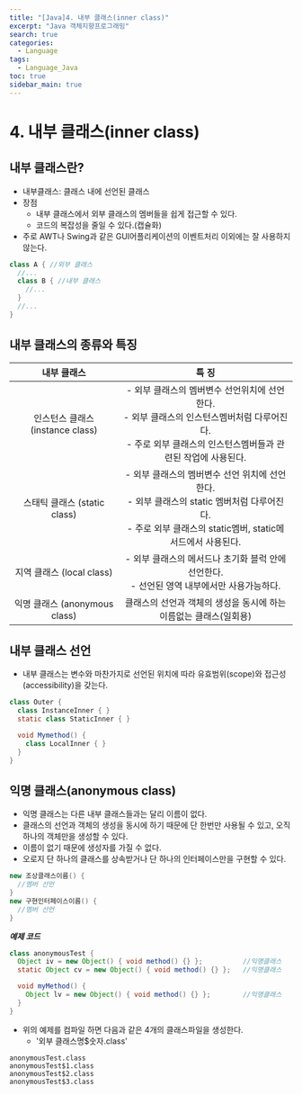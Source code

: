 ```yaml
---
title: "[Java]4. 내부 클래스(inner class)"
excerpt: "Java 객체지향프로그래밍"
search: true
categories:
  - Language
tags:
  - Language_Java
toc: true
sidebar_main: true
---
```


# 4. 내부 클래스(inner class)

## 내부 클래스란?
- 내부클래스: 클래스 내에 선언된 클래스
- 장점
  - 내부 클래스에서 외부 클래스의 멤버들을 쉽게 접근할 수 있다.
  - 코드의 복잡성을 줄일 수 있다.(캡슐화)
- 주로 AWT나 Swing과 같은 GUI어플리케이션의 이벤트처리 이외에는 잘 사용하지 않는다.

```java
class A { //외부 클래스
  //...
  class B { //내부 클래스
    //...
  }
  //...
}
```

## 내부 클래스의 종류와 특징

|            내부 클래스           |                                                                           특 징                                                                          |
|:--------------------------------:|:--------------------------------------------------------------------------------------------------------------------------------------------------------:|
| 인스턴스 클래스 (instance class) | - 외부 클래스의 멤버변수 선언위치에 선언한다. </br>- 외부 클래스의 인스턴스멤버처럼 다루어진다.</br> - 주로 외부 클래스의 인스턴스멤버들과 관련된 작업에 사용된다. |
|   스태틱 클래스 (static class)   |  - 외부 클래스의 멤버변수 선언 위치에 선언한다.</br> - 외부 클래스의 static 멤버처럼 다루어진다.</br> - 주로 외부 클래스의 static멤버, static메서드에서 사용된다.  |
|     지역 클래스 (local class)    |                                - 외부 클래스의 메서드나 초기화 블럭 안에 선언한다.</br> - 선언된 영역 내부에서만 사용가능하다.                                |
|   익명 클래스 (anonymous class)  |                                             클래스의 선언과 객체의 생성을 동시에 하는 이름없는 클래스(일회용)                                            |


## 내부 클래스 선언
- 내부 클래스는 변수와 마찬가지로 선언된 위치에 따라 유효범위(scope)와 접근성(accessibility)을 갖는다.

```java
class Outer {
  class InstanceInner { }
  static class StaticInner { }

  void Mymethod() {
    class LocalInner { }
  }
}
```

## 익명 클래스(anonymous class)
- 익명 클래스는 다른 내부 클래스들과는 달리 이름이 없다.
- 클래스의 선언과 객체의 생성을 동시에 하기 때문에 단 한번만 사용될 수 있고, 오직 하나의 객체만을 생성할 수 있다.
- 이름이 없기 때문에 생성자를 가질 수 없다.
- 오로지 단 하나의 클래스를 상속받거나 단 하나의 인터페이스만을 구현할 수 있다.

```java
new 조상클래스이름() {
  //멤버 선언
}
new 구현인터페이스이름() {
  //멤버 선언
}
```

___예제 코드___

```java
class anonymousTest {
  Object iv = new Object() { void method() {} };          //익명클래스
  static Object cv = new Object() { void method() {} };   //익명클래스

  void myMethod() {
    Object lv = new Object() { void method() {} };        //익명클래스
  }
}
```

- 위의 예제를 컴파일 하면 다음과 같은 4개의 클래스파일을 생성한다.
  - '외부 클래스명$숫자.class'

```
anonymousTest.class
anonymousTest$1.class
anonymousTest$2.class
anonymousTest$3.class
```
